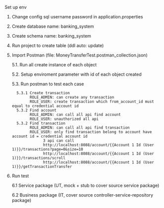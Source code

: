
Set up env

1. Change config sql username password in application.properties

2. Create database name: banking_system

3. Create schema name: banking_system

4. Run project to create table (ddl auto: update)

5. Import Postman (file: MoneyTransferTest.postman_collection.json)

    5.1. Run all create instance of each object

    5.2. Setup enviroment parameter with id of each object created
    
    5.3. Run postman to test each case
         
         5.3.1 Create transaction 
               ROLE_ADMIN: can create any transaction
               ROLE_USER: create transaction which from_account_id must equal to credential account id
         5.3.2 Find account
               ROLE_ADMIN: can call all api find account
               ROLE_USER: unauthorized all api
         5.3.2 Find transaction
               ROLE_ADMIN: can call all api find transaction
               ROLE_USER: only find transaction belong to account have account id = credential account id
                     3 api can call
                     http://localhost:8088/account/{{Account 1 Id (User 1)}}/transactions?page=0&size=10
                     http://localhost:8088/account/{{Account 1 Id (User 1)}}/transactions/scroll
                     http://localhost:8088/account/{{Account 1 Id (User 1)}}/getTransactionTransfer

6. Run test

   6.1 Service package (UT, mock + stub to cover source service package)

   6.2 Business package (IT, cover source controller-service-repository package)
